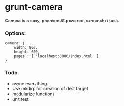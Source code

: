 grunt-camera
===
Camera is a easy, phantomJS powered, screenshot task.

### Options:
    camera: {
        width: 800,
        height: 600,
        pages : [ 'localhost:8000/index.html' ]
    }


### Todo:
- async everything.
- Use mkdirp for creation of dest target
- modularize functions
- unit test
